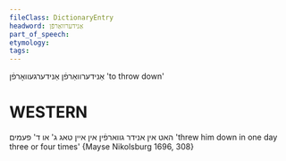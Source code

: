 ```yaml
---
fileClass: DictionaryEntry
headword: אַנידערוואַרפֿן
part_of_speech: 
etymology: 
tags: 
---
```

אַנידערוואַרפֿן
אַנידערגעוואָרפֿן
'to throw down'

WESTERN
========

האט אין אנידר גווארפֿין אין איין טאג ג' או ד' פעמים
'threw him down in one day three or four times'
{Mayse Nikolsburg 1696, 308}
